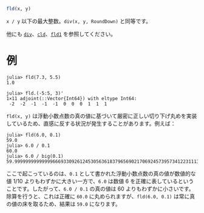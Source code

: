 ```julia
fld(x, y)
```

`x / y` 以下の最大整数。`div(x, y, RoundDown)` と同等です。

他にも [`div`](@ref)、[`cld`](@ref)、[`fld1`](@ref) を参照してください。

# 例

```jldoctest
julia> fld(7.3, 5.5)
1.0

julia> fld.(-5:5, 3)'
1×11 adjoint(::Vector{Int64}) with eltype Int64:
 -2  -2  -1  -1  -1  0  0  0  1  1  1
```

`fld(x, y)` は浮動小数点数の真の値に基づいて厳密に正しい切り下げ丸めを実装しているため、直感に反する状況が発生することがあります。例えば：

```jldoctest
julia> fld(6.0, 0.1)
59.0
julia> 6.0 / 0.1
60.0
julia> 6.0 / big(0.1)
59.99999999999999666933092612453056361837965690217069245739573412231113406246995
```

ここで起こっているのは、`0.1` として書かれた浮動小数点数の真の値が数値的な値 1/10 よりもわずかに大きい一方で、`6.0` は数値 6 を正確に表しているということです。したがって、`6.0 / 0.1` の真の値は 60 よりもわずかに小さいです。除算を行うと、これは正確に `60.0` に丸められますが、`fld(6.0, 0.1)` は常に真の値の床を取るため、結果は `59.0` になります。
